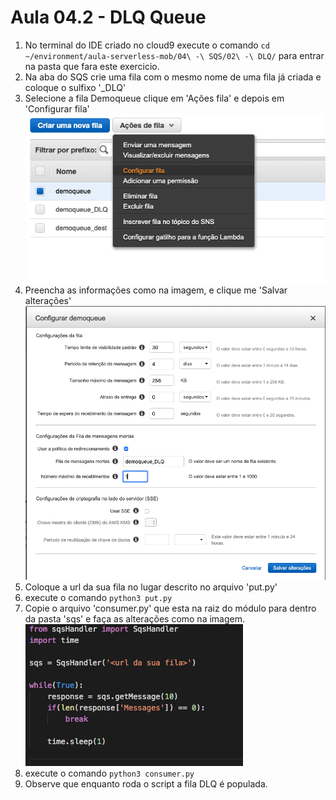 # Aula 04.2 - DLQ Queue

1. No terminal do IDE criado no cloud9 execute o comando `cd ~/environment/aula-serverless-mob/04\ -\ SQS/02\ -\ DLQ/` para entrar na pasta que fara este exercicio.
2. Na aba do SQS crie uma fila com o mesmo nome de uma fila já criada e coloque o sulfixo '_DLQ'
3. Selecione a fila Demoqueue clique em 'Ações  fila' e depois em 'Configurar fila'
![img/dlq-01.png](img/dlq-01.png)
3. Preencha as informações como na imagem, e clique me 'Salvar alterações'
![img/dlq-02.png](img/dlq-02.png)
1. Coloque a url da sua fila no lugar descrito no arquivo 'put.py'
2. execute o comando `python3 put.py`
3. Copie o arquivo 'consumer.py' que esta na raiz do módulo para dentro da pasta 'sqs' e faça as alterações como na imagem.
![img/dlq-03.png](img/dlq-03.png)
9. execute o comando `python3 consumer.py`
10. Observe que enquanto roda o script a fila DLQ é populada.



